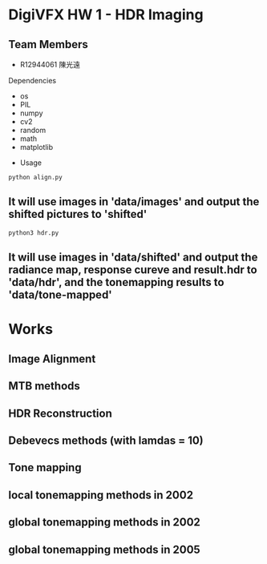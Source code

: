 # DigiVFX HW 1 - HDR Imaging

## Team Members
* R12944061 陳光遠

Dependencies

- os
- PIL
- numpy
- cv2
- random
- math
- matplotlib


* Usage

```
python align.py
```
## It will use images in 'data/images' and output the shifted pictures to 'shifted'
```
python3 hdr.py 
```
## It will use images in 'data/shifted' and output the radiance map, response cureve and result.hdr to 'data/hdr', and the tonemapping results to 'data/tone-mapped'

# Works

## Image Alignment

## MTB methods

## HDR Reconstruction

## Debevecs methods (with lamdas = 10)

## Tone mapping

## local tonemapping methods in 2002

## global tonemapping methods in 2002

## global tonemapping methods in 2005

